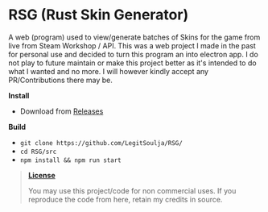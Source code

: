 # RSG (Rust Skin Generator)
A web (program) used to view/generate batches of Skins for the game from live from Steam Workshop / API. 
This was a web project I made in the past for personal use and decided to turn this program an into electron app.
I do not play to future maintain or make this project better as it's intended to do what I wanted and no more.
I will however kindly accept any PR/Contributions there may be.

**Install**
- Download from [Releases](https://github.com/LegitSoulja/RSG/releases)

**Build**
- `git clone https://github.com/LegitSoulja/RSG/`
- `cd RSG/src`
- `npm install && npm run start`

> [**License**](https://github.com/LegitSoulja/RSG/blob/main/LICENSE)
>
> You may use this project/code for non commercial uses. If you reproduce the code from here, retain my credits in source.
